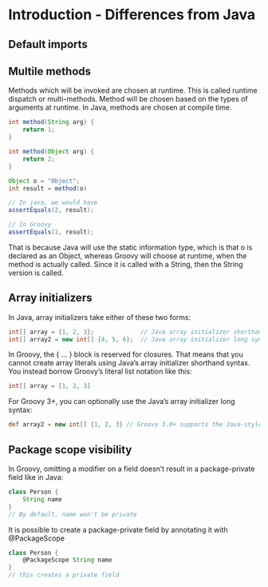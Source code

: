 # Introduction - Differences from Java

## Default imports

## Multile methods
Methods which will be invoked are chosen at runtime. This is called runtime dispatch or multi-methods. Method will be chosen based on the types of arguments at runtime.
In Java, methods are chosen at compile time.
```java
int method(String arg) {
    return 1;
}

int method(Object arg) {
    return 2;
}

Object o = "Object";
int result = method(o)

// In java, we would have
assertEquals(2, result);

// In Groovy
assertEquals(1, result);
```
That is because Java will use the static information type, which is that o is declared as an Object, whereas Groovy will choose at runtime, when the method is actually called.
Since it is called with a String, then the String version is called.


## Array initializers
In Java, array initializers take either of these two forms:
```java
int[] array = {1, 2, 3};             // Java array initializer shorthand syntax
int[] array2 = new int[] {4, 5, 6};  // Java array initializer long syntax
```
In Groovy, the { …​ } block is reserved for closures. That means that you cannot create array literals using Java’s array initializer shorthand syntax. You instead borrow Groovy’s literal list notation like this:
```groovy
int[] array = [1, 2, 3]
```

For Groovy 3+, you can optionally use the Java’s array initializer long syntax:
```groovy
def array2 = new int[] {1, 2, 3} // Groovy 3.0+ supports the Java-style array initialization long syntax
```

## Package scope visibility
In Groovy, omitting a modifier on a field doesn’t result in a package-private field like in Java:
```groovy
class Person {
    String name
}
// By default, name won't be private
```

It is possible to create a package-private field by annotating it with @PackageScope
```groovy
class Person {
    @PackageScope String name
}
// this creates a private field
```

